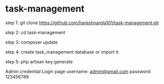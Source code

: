 # task-management
step 1: git clone https://github.com/hareshnarola101/task-management.git

step 2: cd task-management

step 3: composer update

step 4: create task_management database or import it.

step 5: php artisan key:generate


Admin credential
Login page
username: admin@gmail.com
password: 123456789
